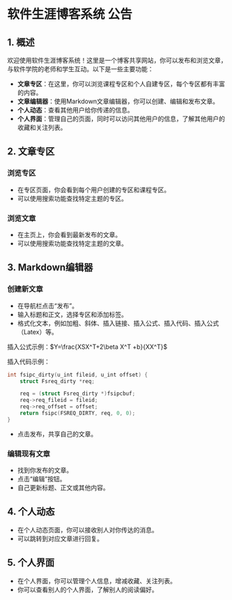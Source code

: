 # 软件生涯博客系统 公告

## 1. 概述

欢迎使用软件生涯博客系统！这里是一个博客共享网站，你可以发布和浏览文章，与软件学院的老师和学生互动。以下是一些主要功能：

- **文章专区**：在这里，你可以浏览课程专区和个人自建专区，每个专区都有丰富的内容。
- **文章编辑器**：使用Markdown文章编辑器，你可以创建、编辑和发布文章。
- **个人动态**：查看其他用户给你传递的信息。
- **个人界面**：管理自己的页面，同时可以访问其他用户的信息，了解其他用户的收藏和关注列表。

## 2. 文章专区

### 浏览专区

- 在专区页面，你会看到每个用户创建的专区和课程专区。
- 可以使用搜索功能查找特定主题的专区。

### 浏览文章

- 在主页上，你会看到最新发布的文章。
- 可以使用搜索功能查找特定主题的文章。

## 3. Markdown编辑器

### 创建新文章

- 在导航栏点击“发布”。
- 输入标题和正文，选择专区和添加标签。
- 格式化文本，例如加粗、斜体、插入链接、插入公式、插入代码、插入公式（Latex）等。

插入公式示例：$Y=\frac{XSX^T+2\beta X^T +b}{XX^T}$

插入代码示例：

```c
int fsipc_dirty(u_int fileid, u_int offset) {
	struct Fsreq_dirty *req;

	req = (struct Fsreq_dirty *)fsipcbuf;
	req->req_fileid = fileid;
	req->req_offset = offset;
	return fsipc(FSREQ_DIRTY, req, 0, 0);
}
```

- 点击发布，共享自己的文章。

### 编辑现有文章

- 找到你发布的文章。
- 点击“编辑”按钮。
- 自己更新标题、正文或其他内容。

## 4. 个人动态

- 在个人动态页面，你可以接收别人对你传达的消息。
- 可以跳转到对应文章进行回复。

## 5. 个人界面

* 在个人界面，你可以管理个人信息，增减收藏、关注列表。
* 你可以查看别人的个人界面，了解别人的阅读偏好。
